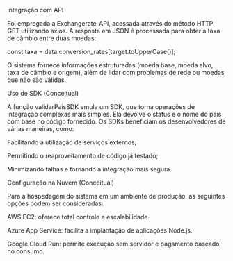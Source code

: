 integração com API

Foi empregada a Exchangerate-API, acessada através do método HTTP GET utilizando axios. A resposta em JSON é processada para obter a taxa de câmbio entre duas moedas:

const taxa = data.conversion_rates[target.toUpperCase()];

O sistema fornece informações estruturadas (moeda base, moeda alvo, taxa de câmbio e origem), além de lidar com problemas de rede ou moedas que não são válidas.

Uso de SDK (Conceitual)

A função validarPaisSDK emula um SDK, que torna operações de integração complexas mais simples. Ela devolve o status e o nome do país com base no código fornecido. Os SDKs beneficiam os desenvolvedores de várias maneiras, como:

Facilitando a utilização de serviços externos;

Permitindo o reaproveitamento de código já testado;

Minimizando falhas e tornando a integração mais segura.

 Configuração na Nuvem (Conceitual)

Para a hospedagem do sistema em um ambiente de produção, as seguintes opções podem ser consideradas:

AWS EC2: oferece total controle e escalabilidade.

Azure App Service: facilita a implantação de aplicações Node.js.

Google Cloud Run: permite execução sem servidor e pagamento baseado no consumo.
